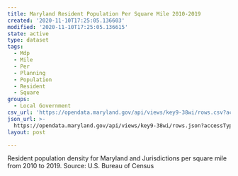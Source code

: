 ```yaml
---
title: Maryland Resident Population Per Square Mile 2010-2019
created: '2020-11-10T17:25:05.136603'
modified: '2020-11-10T17:25:05.136615'
state: active
type: dataset
tags:
  - Mdp
  - Mile
  - Per
  - Planning
  - Population
  - Resident
  - Square
groups:
  - Local Government
csv_url: 'https://opendata.maryland.gov/api/views/key9-38wi/rows.csv?accessType=DOWNLOAD'
json_url: >-
  https://opendata.maryland.gov/api/views/key9-38wi/rows.json?accessType=DOWNLOAD
layout: post

---
```

Resident population density for Maryland and Jurisdictions per square mile from 2010 to 2019.
Source: U.S. Bureau of Census
